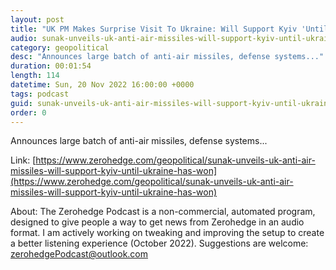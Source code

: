 ```yaml
---
layout: post
title: "UK PM Makes Surprise Visit To Ukraine: Will Support Kyiv 'Until Ukraine Has Won'"
audio: sunak-unveils-uk-anti-air-missiles-will-support-kyiv-until-ukraine-has-won-0
category: geopolitical
desc: "Announces large batch of anti-air missiles, defense systems..."
duration: 00:01:54
length: 114
datetime: Sun, 20 Nov 2022 16:00:00 +0000
tags: podcast
guid: sunak-unveils-uk-anti-air-missiles-will-support-kyiv-until-ukraine-has-won-0
order: 0
---
```

Announces large batch of anti-air missiles, defense systems...

Link: [https://www.zerohedge.com/geopolitical/sunak-unveils-uk-anti-air-missiles-will-support-kyiv-until-ukraine-has-won](https://www.zerohedge.com/geopolitical/sunak-unveils-uk-anti-air-missiles-will-support-kyiv-until-ukraine-has-won)

About: The Zerohedge Podcast is a non-commercial, automated program, designed to give people a way to get news from Zerohedge in an audio format.  I am actively working on tweaking and improving the setup to create a better listening experience (October 2022).  Suggestions are welcome: [zerohedgePodcast@outlook.com](mailto:zerohedgePodcast@outlook.com)